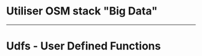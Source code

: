 # Utiliser OSM stack "Big Data"

<!-- page_number: true -->

---
<!-- page_number: true -->

# Udfs - User Defined Functions

